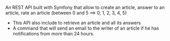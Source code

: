An REST  API  built with Symfony that allow to create an article, answer to an article, rate an article (between 0 and 5 ==> 0, 1, 2, 3, 4, 5)
 - This API also include to retrieve an article and all its answers
 - A command that will send an email to the writer of an article if he has notifications from more than 24 hours.
